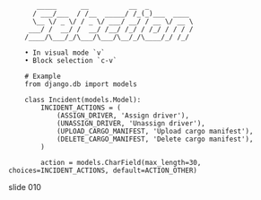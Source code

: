            _____      __          __  _
          / ___/___  / /__  _____/ /_(_)___  ____
          \__ \/ _ \/ / _ \/ ___/ __/ / __ \/ __ \
         ___/ /  __/ /  __/ /__/ /_/ / /_/ / / / /
        /____/\___/_/\___/\___/\__/_/\____/_/ /_/

        • In visual mode `v`
        • Block selection `c-v`

        # Example
        from django.db import models

        class Incident(models.Model):
            INCIDENT_ACTIONS = (
                (ASSIGN_DRIVER, 'Assign driver'),
                (UNASSIGN_DRIVER, 'Unassign driver'),
                (UPLOAD_CARGO_MANIFEST, 'Upload cargo manifest'),
                (DELETE_CARGO_MANIFEST, 'Delete cargo manifest'),
            )

            action = models.CharField(max_length=30, choices=INCIDENT_ACTIONS, default=ACTION_OTHER)
















































































slide 010
